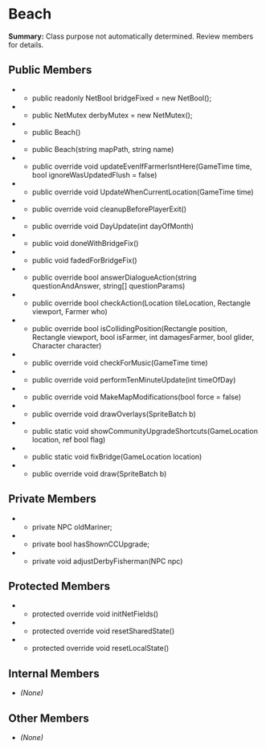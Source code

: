 # Beach

**Summary:** Class purpose not automatically determined. Review members for details.

## Public Members
- - public readonly NetBool bridgeFixed = new NetBool();
- - public NetMutex derbyMutex = new NetMutex();
- - public Beach()
- - public Beach(string mapPath, string name)
- - public override void updateEvenIfFarmerIsntHere(GameTime time, bool ignoreWasUpdatedFlush = false)
- - public override void UpdateWhenCurrentLocation(GameTime time)
- - public override void cleanupBeforePlayerExit()
- - public override void DayUpdate(int dayOfMonth)
- - public void doneWithBridgeFix()
- - public void fadedForBridgeFix()
- - public override bool answerDialogueAction(string questionAndAnswer, string[] questionParams)
- - public override bool checkAction(Location tileLocation, Rectangle viewport, Farmer who)
- - public override bool isCollidingPosition(Rectangle position, Rectangle viewport, bool isFarmer, int damagesFarmer, bool glider, Character character)
- - public override void checkForMusic(GameTime time)
- - public override void performTenMinuteUpdate(int timeOfDay)
- - public override void MakeMapModifications(bool force = false)
- - public override void drawOverlays(SpriteBatch b)
- - public static void showCommunityUpgradeShortcuts(GameLocation location, ref bool flag)
- - public static void fixBridge(GameLocation location)
- - public override void draw(SpriteBatch b)

## Private Members
- - private NPC oldMariner;
- - private bool hasShownCCUpgrade;
- - private void adjustDerbyFisherman(NPC npc)

## Protected Members
- - protected override void initNetFields()
- - protected override void resetSharedState()
- - protected override void resetLocalState()

## Internal Members
- *(None)*

## Other Members
- *(None)*
